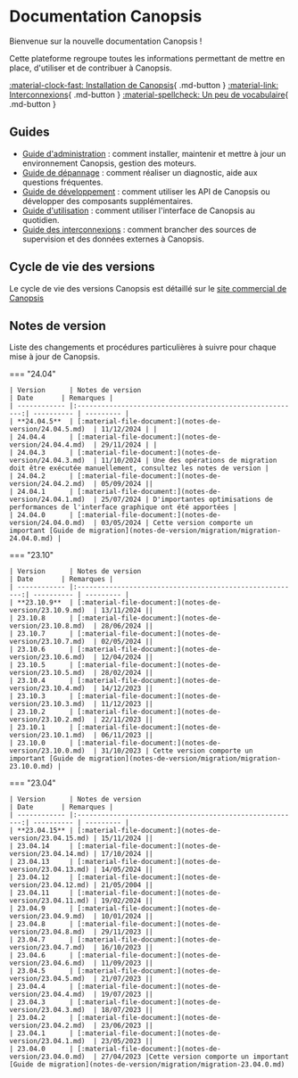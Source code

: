 # Documentation Canopsis

Bienvenue sur la nouvelle documentation Canopsis !

Cette plateforme regroupe toutes les informations permettant de mettre en place, d'utiliser et de contribuer à Canopsis.


[:material-clock-fast: Installation de Canopsis](guide-administration/installation){ .md-button }
[:material-link: Interconnexions](interconnexions){ .md-button }
[:material-spellcheck: Un peu de vocabulaire](guide-utilisation/vocabulaire){ .md-button }

## Guides

*  [Guide d'administration](guide-administration/index.md) : comment installer, maintenir et mettre à jour un environnement Canopsis, gestion des moteurs.
*  [Guide de dépannage](guide-de-depannage/index.md) : comment réaliser un diagnostic, aide aux questions fréquentes.
*  [Guide de développement](guide-developpement/index.md) : comment utiliser les API de Canopsis ou développer des composants supplémentaires.
*  [Guide d'utilisation](guide-utilisation/index.md) : comment utiliser l'interface de Canopsis au quotidien.
*  [Guide des interconnexions](interconnexions/index.md) : comment brancher des sources de supervision et des données externes à Canopsis.

## Cycle de vie des versions

Le cycle de vie des versions Canopsis est détaillé sur le [site commercial de Canopsis](https://www.canopsis.fr/cycle-de-vie-des-versions-canopsis/)

## Notes de version

Liste des changements et procédures particulières à suivre pour chaque mise à jour de Canopsis.


=== "24.04"

    | Version      | Notes de version                                         | Date       | Remarques |
    | ------------ |:--------------------------------------------------------:| ---------- | --------- |
    | **24.04.5**  | [:material-file-document:](notes-de-version/24.04.5.md)  | 11/12/2024 | |
    | 24.04.4      | [:material-file-document:](notes-de-version/24.04.4.md)  | 29/11/2024 | |
    | 24.04.3      | [:material-file-document:](notes-de-version/24.04.3.md)  | 11/10/2024 | Une des opérations de migration doit être exécutée manuellement, consultez les notes de version |
    | 24.04.2      | [:material-file-document:](notes-de-version/24.04.2.md)  | 05/09/2024 ||
    | 24.04.1      | [:material-file-document:](notes-de-version/24.04.1.md)  | 25/07/2024 | D'importantes optimisations de performances de l'interface graphique ont été apportées |
    | 24.04.0      | [:material-file-document:](notes-de-version/24.04.0.md)  | 03/05/2024 | Cette version comporte un important [Guide de migration](notes-de-version/migration/migration-24.04.0.md) |

=== "23.10"

    | Version      | Notes de version                                         | Date       | Remarques |
    | ------------ |:--------------------------------------------------------:| ---------- | --------- |
    | **23.10.9**  | [:material-file-document:](notes-de-version/23.10.9.md)  | 13/11/2024 ||
    | 23.10.8      | [:material-file-document:](notes-de-version/23.10.8.md)  | 28/06/2024 ||
    | 23.10.7      | [:material-file-document:](notes-de-version/23.10.7.md)  | 02/05/2024 ||
    | 23.10.6      | [:material-file-document:](notes-de-version/23.10.6.md)  | 12/04/2024 ||
    | 23.10.5      | [:material-file-document:](notes-de-version/23.10.5.md)  | 28/02/2024 ||
    | 23.10.4      | [:material-file-document:](notes-de-version/23.10.4.md)  | 14/12/2023 ||
    | 23.10.3      | [:material-file-document:](notes-de-version/23.10.3.md)  | 11/12/2023 ||
    | 23.10.2      | [:material-file-document:](notes-de-version/23.10.2.md)  | 22/11/2023 ||
    | 23.10.1      | [:material-file-document:](notes-de-version/23.10.1.md)  | 06/11/2023 ||
    | 23.10.0      | [:material-file-document:](notes-de-version/23.10.0.md)  | 31/10/2023 | Cette version comporte un important [Guide de migration](notes-de-version/migration/migration-23.10.0.md) |
    
=== "23.04"

    | Version      | Notes de version                                         | Date       | Remarques |
    | ------------ |:--------------------------------------------------------:| ---------- | --------- |
    | **23.04.15** | [:material-file-document:](notes-de-version/23.04.15.md) | 15/11/2024 ||
    | 23.04.14     | [:material-file-document:](notes-de-version/23.04.14.md) | 17/10/2024 ||
    | 23.04.13     | [:material-file-document:](notes-de-version/23.04.13.md) | 14/05/2024 ||
    | 23.04.12     | [:material-file-document:](notes-de-version/23.04.12.md) | 21/05/2004 ||
    | 23.04.11     | [:material-file-document:](notes-de-version/23.04.11.md) | 19/02/2024 ||
    | 23.04.9      | [:material-file-document:](notes-de-version/23.04.9.md)  | 10/01/2024 ||
    | 23.04.8      | [:material-file-document:](notes-de-version/23.04.8.md)  | 29/11/2023 ||
    | 23.04.7      | [:material-file-document:](notes-de-version/23.04.7.md)  | 16/10/2023 ||
    | 23.04.6      | [:material-file-document:](notes-de-version/23.04.6.md)  | 11/09/2023 ||
    | 23.04.5      | [:material-file-document:](notes-de-version/23.04.5.md)  | 21/07/2023 ||
    | 23.04.4      | [:material-file-document:](notes-de-version/23.04.4.md)  | 19/07/2023 ||
    | 23.04.3      | [:material-file-document:](notes-de-version/23.04.3.md)  | 18/07/2023 ||
    | 23.04.2      | [:material-file-document:](notes-de-version/23.04.2.md)  | 23/06/2023 ||
    | 23.04.1      | [:material-file-document:](notes-de-version/23.04.1.md)  | 23/05/2023 ||
    | 23.04.0      | [:material-file-document:](notes-de-version/23.04.0.md)  | 27/04/2023 |Cette version comporte un important [Guide de migration](notes-de-version/migration/migration-23.04.0.md)
